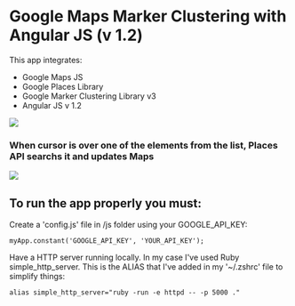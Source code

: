 # Google Maps Marker Clustering with Angular JS (v 1.2)

This app integrates:
- Google Maps JS
- Google Places Library
- Google Marker Clustering Library v3
- Angular JS v 1.2

![](https://i.imgur.com/DMu5nOp.png)

### When cursor is over one of the elements from the list, Places API searchs it and updates Maps
![](https://media.giphy.com/media/4QERff6mPqXBKzaLB8/giphy.gif)

## To run the app properly you must:

Create a 'config.js' file in /js folder using your GOOGLE_API_KEY:

```
myApp.constant('GOOGLE_API_KEY', 'YOUR_API_KEY');
```

Have a HTTP server running locally. In my case I've used Ruby simple_http_server. This is the ALIAS that I've added in my '~/.zshrc' file to simplify things:

```
alias simple_http_server="ruby -run -e httpd -- -p 5000 ."
```
